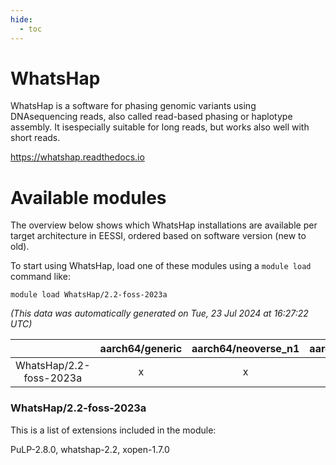 ```yaml
---
hide:
  - toc
---
```


WhatsHap
========


WhatsHap is a software for phasing genomic variants using DNAsequencing reads, also called read-based phasing or haplotype assembly. It isespecially suitable for long reads, but works also well with short reads.

https://whatshap.readthedocs.io
# Available modules


The overview below shows which WhatsHap installations are available per target architecture in EESSI, ordered based on software version (new to old).

To start using WhatsHap, load one of these modules using a `module load` command like:

```shell
module load WhatsHap/2.2-foss-2023a
```

*(This data was automatically generated on Tue, 23 Jul 2024 at 16:27:22 UTC)*  

| |aarch64/generic|aarch64/neoverse_n1|aarch64/neoverse_v1|x86_64/generic|x86_64/amd/zen2|x86_64/amd/zen3|x86_64/intel/haswell|x86_64/intel/skylake_avx512|
| :---: | :---: | :---: | :---: | :---: | :---: | :---: | :---: | :---: |
|WhatsHap/2.2-foss-2023a|x|x|x|x|x|x|x|x|


### WhatsHap/2.2-foss-2023a

This is a list of extensions included in the module:

PuLP-2.8.0, whatshap-2.2, xopen-1.7.0